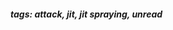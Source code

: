 <!-- Please prefix the notes with the date as in [22/12/2020] -->

##### tags: attack, jit, jit spraying, unread